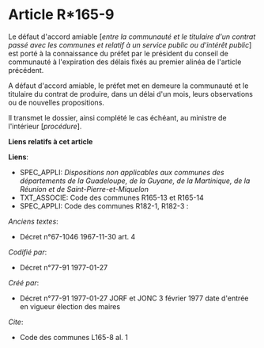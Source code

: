 # Article R*165-9

Le défaut d'accord amiable [*entre la communauté et le titulaire d'un contrat passé avec les communes et relatif à un service
public ou d'intérêt public*] est porté à la connaissance du préfet par le président du conseil de communauté à l'expiration
des délais fixés au premier alinéa de l'article précédent.

A défaut d'accord amiable, le préfet met en demeure la communauté et le titulaire du contrat de produire, dans un délai d'un
mois, leurs observations ou de nouvelles propositions.

Il transmet le dossier, ainsi complété le cas échéant, au ministre de l'intérieur [*procédure*].

**Liens relatifs à cet article**

**Liens**:

  - SPEC_APPLI: *Dispositions non applicables aux communes des départements de la Guadeloupe, de la Guyane, de la Martinique, de la Réunion et de Saint-Pierre-et-Miquelon*
  - TXT_ASSOCIE: Code des communes R165-13 et R165-14
  - SPEC_APPLI: Code des communes R182-1, R182-3 :

_Anciens textes_:

  - Décret n°67-1046 1967-11-30 art. 4

_Codifié par_:

  - Décret n°77-91 1977-01-27

_Créé par_:

  - Décret n°77-91 1977-01-27 JORF et JONC 3 février 1977 date d'entrée en vigueur élection des maires

_Cite_:

  - Code des communes L165-8 al. 1
